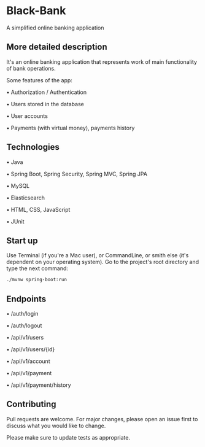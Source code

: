 # Black-Bank

A simplified online banking application

## More detailed description

It's an online banking application that represents work of main functionality of bank operations.

Some features of the app:

• Authorization / Authentication

• Users stored in the database

• User accounts

• Payments (with virtual money), payments history

## Technologies
• Java

• Spring Boot, Spring Security, Spring MVC, Spring JPA

• MySQL

• Elasticsearch

• HTML, CSS, JavaScript

• JUnit

## Start up

Use Terminal (if you're a Mac user), or CommandLine, or smith else (it's dependent on your operating system). Go to the project's root directory and type the next command:

```bash
./mvnw spring-boot:run
```

## Endpoints

• /auth/login

• /auth/logout

• /api/v1/users

• /api/v1/users/{id}

• /api/v1/account

• /api/v1/payment

• /api/v1/payment/history

## Contributing
Pull requests are welcome. For major changes, please open an issue first to discuss what you would like to change.

Please make sure to update tests as appropriate.
